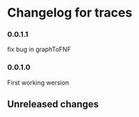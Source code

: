 # Changelog for traces

### 0.0.1.1
fix bug in graphToFNF

### 0.0.1.0
First working wersion

## Unreleased changes
